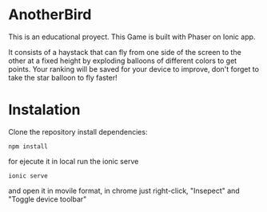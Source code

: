 # AnotherBird
This is an educational proyect.
This Game is built with Phaser on Ionic app.

It consists of a haystack that can fly from one side of the screen to the other at a fixed height by exploding balloons of different colors to get points.
Your ranking will be saved for your device to improve, don't forget to take the star balloon to fly faster!


# Instalation
Clone the repository
install dependencies:

```
npm install
```
for ejecute it in local run the ionic serve
```
ionic serve
```
and open it in movile format, in chrome just right-click, "Insepect" and "Toggle device toolbar"

